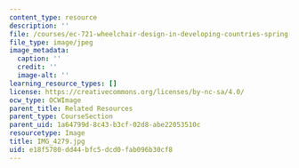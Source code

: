 ```yaml
---
content_type: resource
description: ''
file: /courses/ec-721-wheelchair-design-in-developing-countries-spring-2009/e18f5780dd44bfc5dcd0fab096b30cf8_IMG_4279.jpg
file_type: image/jpeg
image_metadata:
  caption: ''
  credit: ''
  image-alt: ''
learning_resource_types: []
license: https://creativecommons.org/licenses/by-nc-sa/4.0/
ocw_type: OCWImage
parent_title: Related Resources
parent_type: CourseSection
parent_uid: 1a64799d-8c43-b3cf-02d8-abe22053510c
resourcetype: Image
title: IMG_4279.jpg
uid: e18f5780-dd44-bfc5-dcd0-fab096b30cf8
---
```

